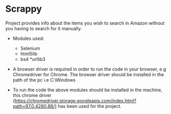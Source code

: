 # Scrappy
Project provides info about the items you wish to search in Amazon without you having to search for it manually.

* Modules used:
    * Selenium
    * html5lib
    * bs4
    *urllib3
* A browser driver is required in order to run the code in your browser, e.g Chromedriver for Chrome.
The browser driver should be installed in the path of the pc i.e C:\Windows

* To run the code the above modules should be installed in the machine, this chrome driver {https://chromedriver.storage.googleapis.com/index.html?path=87.0.4280.88/} has been used for the project.